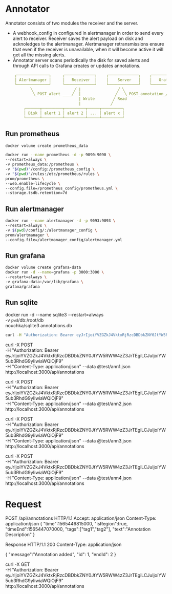 # Annotator

Annotator consists of two modules the receiver and the server.

- A webhook_config in configured in alertmanager in order to send every alert to receiver.
  Receiver saves the alert payload on disk and acknoledges to the alertmanager. Alertmanager
  retransmissions ensure that even if the receiver is unavailable, when it will become 
  active it will get all the missing alerts.
- Annotator server scans periodically the disk for saved alerts and through API calls to 
  Grafana creates or updates annotations.

```yaml
    ┌──────────────┐     ┌─────────────┐    ┌─────────────┐    ┌─────────────┐
    │ Alertmanager │     │   Receiver  │    │    Server   │    │   Grafana   │
    └──────────────┘     └─────────────┘    └─────────────┘    └─────────────┘
           ╲                  ╱ |                ╱ ╲                   ╱ 
            ╲_POST_alert ____╱  |               ╱   ╲_POST_annotation_╱
                                | Write        ╱ Read
                                |             ╱
        ┌──────┬─────────┬─────────┬─────┬─────────┐
        │ Disk │ alert 1 │ alert 2 │ ... │ alert x │
        └──────┴─────────┴─────────┴─────┴─────────┘
```

## Run prometheus

```bash
docker volume create prometheus_data

docker run --name prometheus -d -p 9090:9090 \
--restart=always \
-v prometheus_data:/prometheus \
-v "$(pwd)"/config:/prometheus_config \
-v "$(pwd)"/rules:/etc/prometheus/rules \
prom/prometheus \
--web.enable-lifecycle \
--config.file=/prometheus_config/prometheus.yml \
--storage.tsdb.retention=7d
```

## Run alertmanager

```bash
docker run --name alertmanager -d -p 9093:9093 \
--restart=always \
-v $(pwd)/config/:/alertmanager_config \
prom/alertmanager \
--config.file=/alertmanager_config/alertmanager.yml 
```

## Run grafana

```bash
docker volume create grafana-data
docker run -d --name=grafana -p 3000:3000 \
--restart=always \
-v grafana-data:/var/lib/grafana \
grafana/grafana
```

## Run sqlite
docker run -d --name sqlite3 --restart=always \
-v `pwd`/db:/root/db \
nouchka/sqlite3 annotations.db


```bash
curl -H "Authorization: Bearer eyJrIjoiYVZGZkJ4VktxRjRzcDBDbkZNY0JtYW5RWW4zZ3JrTEgiLCJuIjoiYW5ub3RhdG9yIiwiaWQiOjF9" http://localhost:3000/api/dashboards/home
```

curl -X POST \
-H "Authorization: Bearer eyJrIjoiYVZGZkJ4VktxRjRzcDBDbkZNY0JtYW5RWW4zZ3JrTEgiLCJuIjoiYW5ub3RhdG9yIiwiaWQiOjF9" \
-H "Content-Type: application/json" --data @test/ann1.json \
http://localhost:3000/api/annotations


curl -X POST \
-H "Authorization: Bearer eyJrIjoiYVZGZkJ4VktxRjRzcDBDbkZNY0JtYW5RWW4zZ3JrTEgiLCJuIjoiYW5ub3RhdG9yIiwiaWQiOjF9" \
-H "Content-Type: application/json" --data @test/ann2.json \
http://localhost:3000/api/annotations


curl -X POST \
-H "Authorization: Bearer eyJrIjoiYVZGZkJ4VktxRjRzcDBDbkZNY0JtYW5RWW4zZ3JrTEgiLCJuIjoiYW5ub3RhdG9yIiwiaWQiOjF9" \
-H "Content-Type: application/json" --data @test/ann3.json \
http://localhost:3000/api/annotations

curl -X POST \
-H "Authorization: Bearer eyJrIjoiYVZGZkJ4VktxRjRzcDBDbkZNY0JtYW5RWW4zZ3JrTEgiLCJuIjoiYW5ub3RhdG9yIiwiaWQiOjF9" \
-H "Content-Type: application/json" --data @test/ann4.json \
http://localhost:3000/api/annotations

# Request
POST /api/annotations HTTP/1.1
Accept: application/json
Content-Type: application/json
{
  "time":1565446815000,
  "isRegion":true,
  "timeEnd":1565447070000,
  "tags":["tag1","tag2"],
  "text":"Annotation Description"
}

Response
HTTP/1.1 200
Content-Type: application/json

{
    "message":"Annotation added",
    "id": 1,
    "endId": 2
}



curl -X GET \
-H "Authorization: Bearer eyJrIjoiYVZGZkJ4VktxRjRzcDBDbkZNY0JtYW5RWW4zZ3JrTEgiLCJuIjoiYW5ub3RhdG9yIiwiaWQiOjF9" \
http://localhost:3000/api/annotations